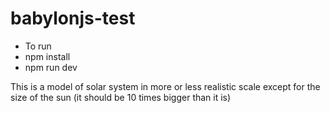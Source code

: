 ﻿# babylonjs-test

- To run
- npm install
- npm run dev


This is a model of solar system in more or less realistic scale except for the size of the sun (it should be 10 times bigger than it is)
